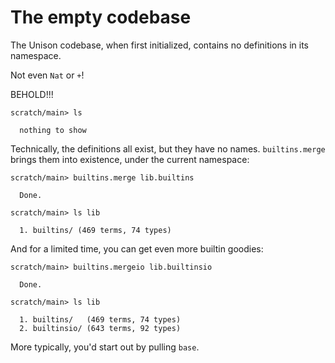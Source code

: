 # The empty codebase

The Unison codebase, when first initialized, contains no definitions in its namespace.

Not even `Nat` or `+`\!

BEHOLD\!\!\!

``` ucm :error
scratch/main> ls

  nothing to show

```

Technically, the definitions all exist, but they have no names. `builtins.merge` brings them into existence, under the current namespace:

``` ucm
scratch/main> builtins.merge lib.builtins

  Done.

scratch/main> ls lib

  1. builtins/ (469 terms, 74 types)

```

And for a limited time, you can get even more builtin goodies:

``` ucm
scratch/main> builtins.mergeio lib.builtinsio

  Done.

scratch/main> ls lib

  1. builtins/   (469 terms, 74 types)
  2. builtinsio/ (643 terms, 92 types)

```

More typically, you'd start out by pulling `base`.
